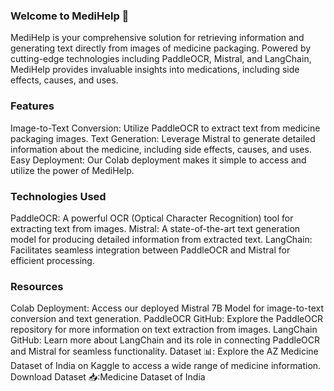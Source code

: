 ### Welcome to MediHelp 💊
MediHelp is your comprehensive solution for retrieving information and generating text directly from images of medicine packaging. Powered by cutting-edge technologies including PaddleOCR, Mistral, and LangChain, MediHelp provides invaluable insights into medications, including side effects, causes, and uses.

### Features
Image-to-Text Conversion: Utilize PaddleOCR to extract text from medicine packaging images.
Text Generation: Leverage Mistral to generate detailed information about the medicine, including side effects, causes, and uses.
Easy Deployment: Our Colab deployment makes it simple to access and utilize the power of MediHelp.
### Technologies Used
PaddleOCR: A powerful OCR (Optical Character Recognition) tool for extracting text from images.
Mistral: A state-of-the-art text generation model for producing detailed information from extracted text.
LangChain: Facilitates seamless integration between PaddleOCR and Mistral for efficient processing.
### Resources
Colab Deployment: Access our deployed Mistral 7B Model for image-to-text conversion and text generation.
PaddleOCR GitHub: Explore the PaddleOCR repository for more information on text extraction from images.
LangChain GitHub: Learn more about LangChain and its role in connecting PaddleOCR and Mistral for seamless functionality.
Dataset 📊: Explore the AZ Medicine Dataset of India on Kaggle to access a wide range of medicine information.
Download Dataset 📥:Medicine Dataset of India

